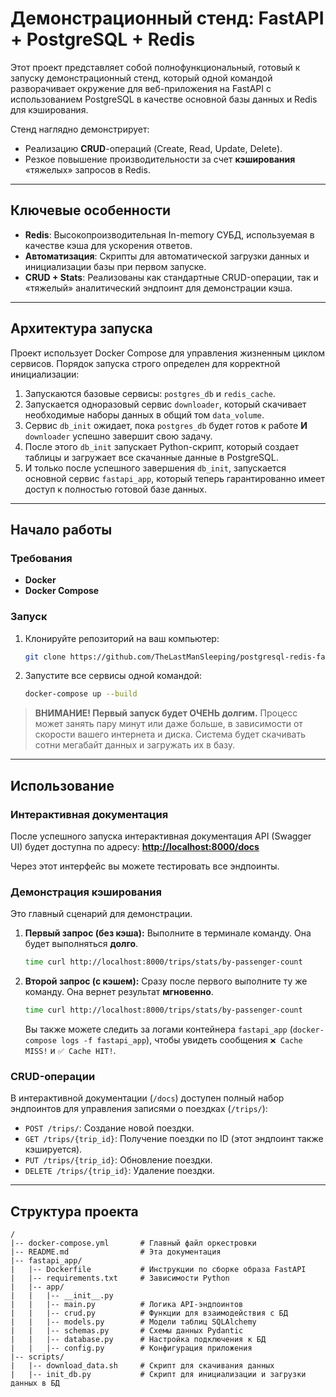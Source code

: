 # Демонстрационный стенд: FastAPI + PostgreSQL + Redis
Этот проект представляет собой полнофункциональный, готовый к запуску демонстрационный стенд, который одной командой разворачивает окружение для веб-приложения на FastAPI с использованием PostgreSQL в качестве основной базы данных и Redis для кэширования.

Стенд наглядно демонстрирует:
- Реализацию **CRUD**-операций (Create, Read, Update, Delete).
- Резкое повышение производительности за счет **кэширования** «тяжелых» запросов в Redis.

---

## Ключевые особенности

- **Redis**: Высокопроизводительная In-memory СУБД, используемая в качестве кэша для ускорения ответов.
- **Автоматизация**: Скрипты для автоматической загрузки данных и инициализации базы при первом запуске.
- **CRUD + Stats**: Реализованы как стандартные CRUD-операции, так и «тяжелый» аналитический эндпоинт для демонстрации кэша.

---

## Архитектура запуска

Проект использует Docker Compose для управления жизненным циклом сервисов. Порядок запуска строго определен для корректной инициализации:

1.  Запускаются базовые сервисы: `postgres_db` и `redis_cache`.
2.  Запускается одноразовый сервис `downloader`, который скачивает необходимые наборы данных в общий том `data_volume`.
3.  Сервис `db_init` ожидает, пока `postgres_db` будет готов к работе **И** `downloader` успешно завершит свою задачу.
4.  После этого `db_init` запускает Python-скрипт, который создает таблицы и загружает все скачанные данные в PostgreSQL.
5.  И только после успешного завершения `db_init`, запускается основной сервис `fastapi_app`, который теперь гарантированно имеет доступ к полностью готовой базе данных.

---

## Начало работы

### Требования

-   **Docker**
-   **Docker Compose**

### Запуск

1.  Клонируйте репозиторий на ваш компьютер:
    ```bash
    git clone https://github.com/TheLastManSleeping/postgresql-redis-fastapi-demo.git
    ```

2.  Запустите все сервисы одной командой:
    ```bash
    docker-compose up --build
    ```

> **ВНИМАНИЕ! Первый запуск будет ОЧЕНЬ долгим.**
> Процесс может занять пару минут или даже больше, в зависимости от скорости вашего интернета и диска. Система будет скачивать сотни мегабайт данных и загружать их в базу.


---

## Использование

### Интерактивная документация

После успешного запуска интерактивная документация API (Swagger UI) будет доступна по адресу:
**[http://localhost:8000/docs](http://localhost:8000/docs)**

Через этот интерфейс вы можете тестировать все эндпоинты.

### Демонстрация кэширования

Это главный сценарий для демонстрации.

1.  **Первый запрос (без кэша):**
    Выполните в терминале команду. Она будет выполняться **долго**.

    ```bash
    time curl http://localhost:8000/trips/stats/by-passenger-count
    ```

2.  **Второй запрос (с кэшем):**
    Сразу после первого выполните ту же команду. Она вернет результат **мгновенно**.

    ```bash
    time curl http://localhost:8000/trips/stats/by-passenger-count
    ```
    Вы также можете следить за логами контейнера `fastapi_app` (`docker-compose logs -f fastapi_app`), чтобы увидеть сообщения `❌ Cache MISS!` и `✅ Cache HIT!`.

### CRUD-операции

В интерактивной документации (`/docs`) доступен полный набор эндпоинтов для управления записями о поездках (`/trips/`):
- `POST /trips/`: Создание новой поездки.
- `GET /trips/{trip_id}`: Получение поездки по ID (этот эндпоинт также кэшируется).
- `PUT /trips/{trip_id}`: Обновление поездки.
- `DELETE /trips/{trip_id}`: Удаление поездки.

---

## Структура проекта

```
/
|-- docker-compose.yml       # Главный файл оркестровки
|-- README.md                # Эта документация
|-- fastapi_app/
|   |-- Dockerfile           # Инструкции по сборке образа FastAPI
|   |-- requirements.txt     # Зависимости Python
|   |-- app/
|   |   |-- __init__.py
|   |   |-- main.py          # Логика API-эндпоинтов
|   |   |-- crud.py          # Функции для взаимодействия с БД
|   |   |-- models.py        # Модели таблиц SQLAlchemy
|   |   |-- schemas.py       # Схемы данных Pydantic
|   |   |-- database.py      # Настройка подключения к БД
|   |   |-- config.py        # Конфигурация приложения
|-- scripts/
|   |-- download_data.sh     # Скрипт для скачивания данных
|   |-- init_db.py           # Скрипт для инициализации и загрузки данных в БД
```

